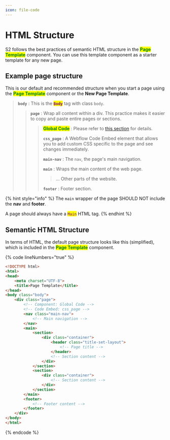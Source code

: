 ```yaml
---
icon: file-code
---
```


# HTML Structure

S2 follows the best practices of semantic HTML structure in the <mark style="color:green;">**Page Template**</mark> component. You can use this template component as a starter template for any new page.



## **Example page structure**

This is our default and recommended structure when you start a page using the <mark style="color:green;">**Page Template**</mark> component or the **New Page Template**.

> **`body`** : This is the <mark style="color:purple;">**`Body`**</mark> tag with class `body`.
>
> > **`page`** : Wrap all content within a div. This practice makes it easier to copy and paste entire pages or sections.
> >
> > > <mark style="color:green;">**Global Code**</mark> : Please refer to [this section](global-code.md) for details.
> > >
> > > **`css_page`** : A Webflow Code Embed element that allows you to add custom CSS specific to the page and see changes immediately.
> > >
> > > **`main-nav`** : The `nav`, the page's main navigation.
> > >
> > > **`main`** : Wraps the main content of the web page.
> > >
> > > > ... Other parts of the website.
> > >
> > > **`footer`** : Footer section.

{% hint style="info" %}
The `main` wrapper of the page SHOULD NOT include the **nav** and **footer**.

A page should always have a <mark style="color:purple;">`Main`</mark> HTML tag.
{% endhint %}



## Semantic HTML Structure

In terms of HTML, the default page structure looks like this (simplified), which is included in the <mark style="color:green;">**Page Template**</mark> component.

{% code lineNumbers="true" %}
```html
<!DOCTYPE html>
<html>
<head>
    <meta charset="UTF-8">
    <title>Page Template</title>
</head>
<body class="body">
    <div class="page">
        <!-- Component: Global Code -->
        <!-- Code Embed: css_page -->
        <nav class="main-nav">
            <!-- Main navigation -->
        </nav>
        <main>
            <section>
                <div class="container">
                    <header class="title-set-layout">
                        <!-- Page title -->
                    </header>
                    <!-- Section content -->
                </div>
            </section>
            <section>
                <div class="container">
                    <!-- Section content -->
                </div>
            </section>
        </main>
        <footer>
            <!-- Footer content -->
        </footer>
    </div>
</body>
</html>
```
{% endcode %}



